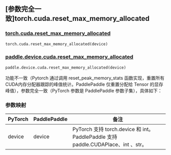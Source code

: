 ## [参数完全一致]torch.cuda.reset_max_memory_allocated

### [torch.cuda.reset_max_memory_allocated](https://pytorch.org/docs/stable/generated/torch.cuda.reset_max_memory_allocated.html#torch.cuda.reset_max_memory_allocated)

```python
torch.cuda.reset_max_memory_allocated(device)
```

### [paddle.device.cuda.reset_max_memory_allocated](https://www.paddlepaddle.org.cn/documentation/docs/zh/develop/api/paddle/device/cuda/reset_max_memory_allocated_cn.html)

```python
paddle.device.cuda.reset_max_memory_allocated(device)
```

功能不一致（Pytorch 通过调用 reset_peak_memory_stats 函数实现，重置所有CUDA内存分配器跟踪的峰值统计。PaddlePaddle 仅重置分配给 Tensor 的显存峰值），参数完全一致（PyTorch 参数是 PaddlePaddle 参数子集），具体如下：
### 参数映射

| PyTorch       | PaddlePaddle | 备注                                                                    |
| ------------- | ------------ |-----------------------------------------------------------------------|
| device        | device            | PyTorch 支持 torch.device 和 int。 PaddlePaddle 支持 paddle.CUDAPlace、int 、str。 |
